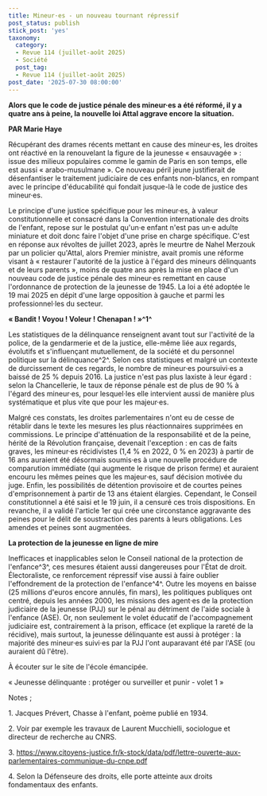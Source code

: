```yaml
---
title: Mineur·es - un nouveau tournant répressif
post_status: publish
stick_post: 'yes'
taxonomy:
  category:
  - Revue 114 (juillet-août 2025)
  - Société
  post_tag:
  - Revue 114 (juillet-août 2025)
post_date: '2025-07-30 08:00:00'
---
```


**Alors que le code de justice pénale des mineur·es a été réformé, il y a quatre ans à peine, la nouvelle loi Attal aggrave encore la situation.**

**PAR Marie Haye**

Récupérant des drames récents mettant en cause des mineur·es, les droites ont réactivé en la renouvelant la figure de la jeunesse « ensauvagée » : issue des milieux populaires comme le gamin de Paris en son temps, elle est aussi « arabo-musulmane ». Ce nouveau péril jeune justifierait de désenfantiser le traitement judiciaire de ces enfants non-blancs, en rompant avec le principe d'éducabilité qui fondait jusque-là le code de justice des mineur·es.

Le principe d'une justice spécifique pour les mineur·es, à valeur constitutionnelle et consacré dans la Convention internationale des droits de l'enfant, repose sur le postulat qu'un·e enfant n'est pas un·e adulte miniature et doit donc faire l'objet d'une prise en charge spécifique. C'est en réponse aux révoltes de juillet 2023, après le meurtre de Nahel Merzouk par un policier qu'Attal, alors Premier ministre, avait promis une réforme visant à « restaurer l'autorité de la justice à l'égard des mineurs délinquants et de leurs parents », moins de quatre ans après la mise en place d'un nouveau code de justice pénale des mineur·es remettant en cause l'ordonnance de protection de la jeunesse de 1945. La loi a été adoptée le 19 mai 2025 en dépit d'une large opposition à gauche et parmi les professionnel·les du secteur.

**« Bandit ! Voyou ! Voleur ! Chenapan ! »^1^**

Les statistiques de la délinquance renseignent avant tout sur l'activité de la police, de la gendarmerie et de la justice, elle-même liée aux regards, évolutifs et s'influençant mutuellement, de la société et du personnel politique sur la délinquance^2^. Selon ces statistiques et malgré un contexte de durcissement de ces regards, le nombre de mineur·es poursuivi·es a baissé de 25 % depuis 2016. La justice n'est pas plus laxiste à leur égard : selon la Chancellerie, le taux de réponse pénale est de plus de 90 % à l'égard des mineur·es, pour lesquel·les elle intervient aussi de manière plus systématique et plus vite que pour les majeur·es.

Malgré ces constats, les droites parlementaires n'ont eu de cesse de rétablir dans le texte les mesures les plus réactionnaires supprimées en commissions. Le principe d'atténuation de la responsabilité et de la peine, hérité de la Révolution française, devenait l'exception : en cas de faits graves, les mineur·es récidivistes (1,4 % en 2022, 0 % en 2023) à partir de 16 ans auraient été désormais soumis·es à une nouvelle procédure de comparution immédiate (qui augmente le risque de prison ferme) et auraient encouru les mêmes peines que les majeur·es, sauf décision motivée du juge. Enfin, les possibilités de détention provisoire et de courtes peines d'emprisonnement à partir de 13 ans étaient élargies. Cependant, le Conseil constitutionnel a été saisi et le 19 juin, il a censuré ces trois dispositions. En revanche, il a validé l'article 1er qui crée une circonstance aggravante des peines pour le délit de soustraction des parents à leurs obligations. Les amendes et peines sont augmentées.

**La protection de la jeunesse en ligne de mire**

Inefficaces et inapplicables selon le Conseil national de la protection de l'enfance^3^, ces mesures étaient aussi dangereuses pour l'État de droit. Électoraliste, ce renforcement répressif vise aussi à faire oublier l'effondrement de la protection de l'enfance^4^. Outre les moyens en baisse (25 millions d'euros encore annulés, fin mars), les politiques publiques ont centré, depuis les années 2000, les missions des agent·es de la protection judiciaire de la jeunesse (PJJ) sur le pénal au détriment de l'aide sociale à l'enfance (ASE). Or, non seulement le volet éducatif de l'accompagnement judiciaire est, contrairement à la prison, efficace (et explique la rareté de la récidive), mais surtout, la jeunesse délinquante est aussi à protéger : la majorité des mineur·es suivi·es par la PJJ l'ont auparavant été par l'ASE (ou auraient dû l'être).

À écouter sur le site de l'école émancipée.

« Jeunesse délinquante : protéger ou surveiller et punir - volet 1 »

Notes ;

1\. Jacques Prévert, Chasse à l'enfant, poème publié en 1934.

2\. Voir par exemple les travaux de Laurent Mucchielli, sociologue et directeur de recherche au CNRS.

3\. https://www.citoyens-justice.fr/k-stock/data/pdf/lettre-ouverte-aux-parlementaires-communique-du-cnpe.pdf

4\. Selon la Défenseure des droits, elle porte atteinte aux droits fondamentaux des enfants.
